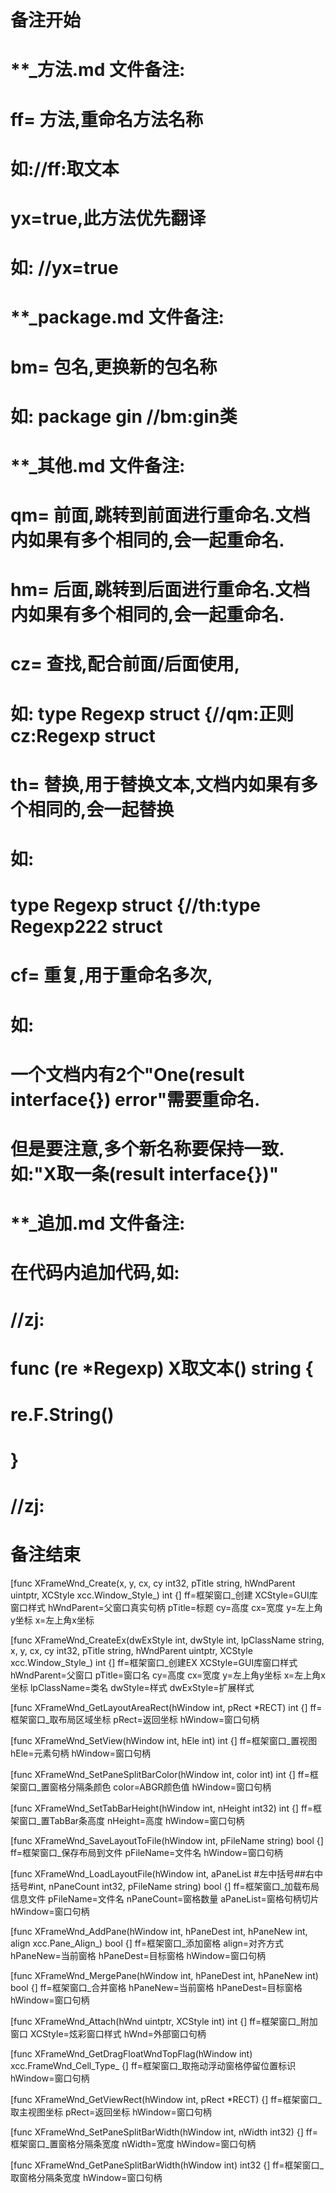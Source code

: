 # 备注开始
# **_方法.md 文件备注:
# ff= 方法,重命名方法名称
# 如://ff:取文本
#
# yx=true,此方法优先翻译
# 如: //yx=true

# **_package.md 文件备注:
# bm= 包名,更换新的包名称 
# 如: package gin //bm:gin类

# **_其他.md 文件备注:
# qm= 前面,跳转到前面进行重命名.文档内如果有多个相同的,会一起重命名.
# hm= 后面,跳转到后面进行重命名.文档内如果有多个相同的,会一起重命名.
# cz= 查找,配合前面/后面使用,
# 如: type Regexp struct {//qm:正则 cz:Regexp struct
#
# th= 替换,用于替换文本,文档内如果有多个相同的,会一起替换
# 如:
# type Regexp struct {//th:type Regexp222 struct
#
# cf= 重复,用于重命名多次,
# 如: 
# 一个文档内有2个"One(result interface{}) error"需要重命名.
# 但是要注意,多个新名称要保持一致. 如:"X取一条(result interface{})"

# **_追加.md 文件备注:
# 在代码内追加代码,如:
# //zj:
# func (re *Regexp) X取文本() string { 
# re.F.String()
# }
# //zj:
# 备注结束

[func XFrameWnd_Create(x, y, cx, cy int32, pTitle string, hWndParent uintptr, XCStyle xcc.Window_Style_) int {]
ff=框架窗口_创建
XCStyle=GUI库窗口样式
hWndParent=父窗口真实句柄
pTitle=标题
cy=高度
cx=宽度
y=左上角y坐标
x=左上角x坐标

[func XFrameWnd_CreateEx(dwExStyle int, dwStyle int, lpClassName string, x, y, cx, cy int32, pTitle string, hWndParent uintptr, XCStyle xcc.Window_Style_) int {]
ff=框架窗口_创建EX
XCStyle=GUI库窗口样式
hWndParent=父窗口
pTitle=窗口名
cy=高度
cx=宽度
y=左上角y坐标
x=左上角x坐标
lpClassName=类名
dwStyle=样式
dwExStyle=扩展样式

[func XFrameWnd_GetLayoutAreaRect(hWindow int, pRect *RECT) int {]
ff=框架窗口_取布局区域坐标
pRect=返回坐标
hWindow=窗口句柄

[func XFrameWnd_SetView(hWindow int, hEle int) int {]
ff=框架窗口_置视图
hEle=元素句柄
hWindow=窗口句柄

[func XFrameWnd_SetPaneSplitBarColor(hWindow int, color int) int {]
ff=框架窗口_置窗格分隔条颜色
color=ABGR颜色值
hWindow=窗口句柄

[func XFrameWnd_SetTabBarHeight(hWindow int, nHeight int32) int {]
ff=框架窗口_置TabBar条高度
nHeight=高度
hWindow=窗口句柄

[func XFrameWnd_SaveLayoutToFile(hWindow int, pFileName string) bool {]
ff=框架窗口_保存布局到文件
pFileName=文件名
hWindow=窗口句柄

[func XFrameWnd_LoadLayoutFile(hWindow int, aPaneList #左中括号##右中括号#int, nPaneCount int32, pFileName string) bool {]
ff=框架窗口_加载布局信息文件
pFileName=文件名
nPaneCount=窗格数量
aPaneList=窗格句柄切片
hWindow=窗口句柄

[func XFrameWnd_AddPane(hWindow int, hPaneDest int, hPaneNew int, align xcc.Pane_Align_) bool {]
ff=框架窗口_添加窗格
align=对齐方式
hPaneNew=当前窗格
hPaneDest=目标窗格
hWindow=窗口句柄

[func XFrameWnd_MergePane(hWindow int, hPaneDest int, hPaneNew int) bool {]
ff=框架窗口_合并窗格
hPaneNew=当前窗格
hPaneDest=目标窗格
hWindow=窗口句柄

[func XFrameWnd_Attach(hWnd uintptr, XCStyle int) int {]
ff=框架窗口_附加窗口
XCStyle=炫彩窗口样式
hWnd=外部窗口句柄

[func XFrameWnd_GetDragFloatWndTopFlag(hWindow int) xcc.FrameWnd_Cell_Type_ {]
ff=框架窗口_取拖动浮动窗格停留位置标识
hWindow=窗口句柄

[func XFrameWnd_GetViewRect(hWindow int, pRect *RECT) {]
ff=框架窗口_取主视图坐标
pRect=返回坐标
hWindow=窗口句柄

[func XFrameWnd_SetPaneSplitBarWidth(hWindow int, nWidth int32) {]
ff=框架窗口_置窗格分隔条宽度
nWidth=宽度
hWindow=窗口句柄

[func XFrameWnd_GetPaneSplitBarWidth(hWindow int) int32 {]
ff=框架窗口_取窗格分隔条宽度
hWindow=窗口句柄
